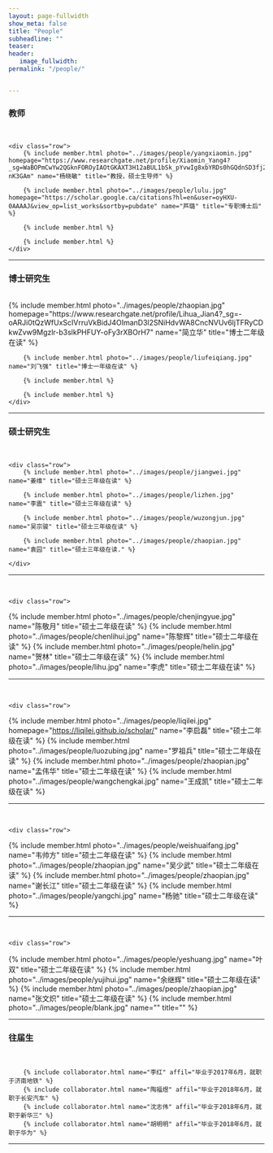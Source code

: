 ```yaml
---
layout: page-fullwidth
show_meta: false
title: "People"
subheadline: ""
teaser: 
header:
   image_fullwidth: 
permalink: "/people/"


---
```




<div class="row">
	<div class="row">
		<h3>教师</h3>
		<br/>
	</div>

	<div class="row">
		{% include member.html photo="../images/people/yangxiaomin.jpg" homepage="https://www.researchgate.net/profile/Xiaomin_Yang4?_sg=WaBOPmCwYw2QGknFOROyIAOtGKAXT3H12aBUL1bSk_pYvwIg8xbYRDs0hGQdnSD3fj2x64VBcsbBDBnKP-nK3GAm" name="杨晓敏" title="教授，硕士生导师" %}
		
		{% include member.html photo="../images/people/lulu.jpg" homepage="https://scholar.google.ca/citations?hl=en&user=oyHXU-0AAAAJ&view_op=list_works&sortby=pubdate" name="芦璐" title="专职博士后" %}
		
		{% include member.html %}
		
		{% include member.html %}
	</div>


</div>

---


<div class="row">
	<div class="row">
		<h3 class="medium-12">博士研究生</h3>
		<br/>
	</div>
	<div class="row">
		{% include member.html photo="../images/people/zhaopian.jpg" homepage="https://www.researchgate.net/profile/Lihua_Jian4?_sg=-oARJi0tQzWfUxScIVrruVkBidJ4OImanD3l2SNiHdvWA8CncNVUv6ljTFRyCDkwZvw9Mgzlr-b3slkPHFUY-oFy3rXBOrH7" name="简立华" title="博士二年级在读" %}

		{% include member.html photo="../images/people/liufeiqiang.jpg" name="刘飞强" title="博士一年级在读" %}
		
		{% include member.html %}
		
		{% include member.html %}
	</div>
</div>

---

<div class="row">
	<div class="row">
		<h3 class="medium-12">硕士研究生</h3>
		<br/>
	</div>

	<div class="row">
		{% include member.html photo="../images/people/jiangwei.jpg" name="姜维" title="硕士三年级在读" %}
	
		{% include member.html photo="../images/people/lizhen.jpg" name="李震" title="硕士三年级在读" %}
	
		{% include member.html photo="../images/people/wuzongjun.jpg" name="吴宗骏" title="硕士三年级在读" %}
	
		{% include member.html photo="../images/people/zhaopian.jpg" name="袁园" title="硕士三年级在读." %}
		
	</div>
</div>

---

<div class="row">
	<div class="row">
		<br/>
	</div>

	<div class="row">

{% include member.html photo="../images/people/chenjingyue.jpg" name="陈敬月" title="硕士二年级在读" %}
{% include member.html photo="../images/people/chenlihui.jpg" name="陈黎辉" title="硕士二年级在读" %}
{% include member.html photo="../images/people/helin.jpg" name="贺林" title="硕士二年级在读" %}
{% include member.html photo="../images/people/lihu.jpg" name="李虎" title="硕士二年级在读" %}
	</div>
</div>

---

<div class="row">
	<div class="row">
		<br/>
	</div>

	<div class="row">
{% include member.html photo="../images/people/liqilei.jpg" homepage="https://liqilei.github.io/scholar/" name="李启磊" title="硕士二年级在读" %}
{% include member.html photo="../images/people/luozubing.jpg" name="罗祖兵" title="硕士二年级在读" %}
{% include member.html photo="../images/people/zhaopian.jpg" name="孟伟华" title="硕士二年级在读" %}
{% include member.html photo="../images/people/wangchengkai.jpg" name="王成凯" title="硕士二年级在读" %}
	</div>
</div>

---

<div class="row">
	<div class="row">
		<br/>
	</div>

	<div class="row">
{% include member.html photo="../images/people/weishuaifang.jpg" name="韦帅方" title="硕士二年级在读" %}
{% include member.html photo="../images/people/zhaopian.jpg" name="吴少武" title="硕士二年级在读" %}
{% include member.html photo="../images/people/zhaopian.jpg" name="谢长江" title="硕士二年级在读" %}
{% include member.html photo="../images/people/yangchi.jpg" name="杨驰" title="硕士二年级在读" %}
	</div>
</div>

---

<div class="row">
	<div class="row">
		<br/>
	</div>

	<div class="row">
{% include member.html photo="../images/people/yeshuang.jpg" name="叶双" title="硕士二年级在读" %}
{% include member.html photo="../images/people/yujihui.jpg" name="余继辉" title="硕士二年级在读" %}
{% include member.html photo="../images/people/zhaopian.jpg" name="张文炽" title="硕士二年级在读" %}
{% include member.html photo="../images/people/blank.jpg" name="" title="" %}
	</div>
</div>

---

<div class="row">
	<div class="row">
		<h3 class="medium-12">往届生</h3>
		<br/>
	</div>

		{% include collaborator.html name="李红" affil="毕业于2017年6月，就职于济南地铁" %}
		{% include collaborator.html name="陶福煜" affil="毕业于2018年6月，就职于长安汽车" %}
		{% include collaborator.html name="沈志伟" affil="毕业于2018年6月，就职于新华三" %}
		{% include collaborator.html name="胡明明" affil="毕业于2018年6月，就职于华为" %}
</div>

---
<!-- 
<div class="row">
	<div class="row">
		<h3 class="medium-12">合作伙伴</h3>
		<br>
	</div>

	<div class="row">
		<h5 class="medium-12">高效</h5>
		<br>
	</div>
	
	{% include collaborator.html photo="../images/people/xinchi_zhou.jpg" url="http://www.ee.cuhk.edu.hk/~xgwang/" name="Gawgill Jeon" affil="Inchon University" %}
	
	{% include collaborator.html url="https://www.ie.cuhk.edu.hk/people/xotang.shtml" name="Xiao'ou Tang" affil="Chinese Univ. of Hong Kong" %}
	
	{% include collaborator.html url="http://www.ee.cuhk.edu.hk/~wkcham/welcome.html" name="Wai-kuen Cham" affil="Chinese Univ. of Hong Kong" %}
	
	{% include collaborator.html url="http://www.ee.cuhk.edu.hk/~hsli/" name="Hongsheng Li" affil="Chinese Univ. of Hong Kong" %}
	
	{% include collaborator.html url="http://personal.ie.cuhk.edu.hk/~ccloy/" name="Cavan Loy" affil="Chinese Univ. of Hong Kong" %}
	
	{% include collaborator.html url="http://dahua.me/" name="Dahua Lin" affil="Chinese Univ. of Hong Kong" %}	
	
	{% include collaborator.html url="http://www.cs.jhu.edu/~ayuille/" name="Alan Yuille" affil="John Hopkins Univ." %}
	
	{% include collaborator.html url="http://disi.unitn.it/~sebe/" name="Nicu Sebe" affil="Univ. of Trento" %}
	
	{% include collaborator.html url="https://sites.google.com/site/elisaricciunipg/home" name="Elisa Ricci" affil="Univ. of Perugia" %}
	
	{% include collaborator.html url="http://xavirema.eu/" name="Xavier Alameda-Pineda" affil="INRIA" %}
	
	{% include collaborator.html url="https://sydney.edu.au/engineering/people/dong.xu.php" name="Dong Xu" affil="Univ. of Sydney" %}
	
	{% include collaborator.html url="https://www.uts.edu.au/staff/yi.yang" name="Yi Yang" affil="Univ. of Technology Sydney" %}
	
	{% include collaborator.html url="http://www.cbsr.ia.ac.cn/users/liangwang/" name="Liang Wang" affil="Institute of Automation, Chinese Academy of Sciences" %}
	
	{% include collaborator.html url="http://gr.xjtu.edu.cn/web/jrxue/home" name="Jianru Xue" affil="Xi'an Jiao Tong Univ." %}
	
	{% include collaborator.html url="http://www.linliang.net/" name="Liang Lin" affil="Sun Yat-Sen Univ." %}
	
	{% include collaborator.html url="http://web.xidian.edu.cn/qgmiao/en/index.html" name="Qiguang Miao" affil="Xidian Univ." %}
	
	{% include collaborator.html url="http://mmlab.siat.ac.cn/yuqiao/" name="Yu Qiao" affil="Shenzhen Institutes of Advanced Technology, Chinese Academy of Sciences" %}
	
	{% include collaborator.html url="http://www.cbsr.ia.ac.cn/users/jjyan/main.htm" name="Junjie Yan" affil="SenseTime" %}


	<div class="row">
		<h5 class="medium-12">Former Graduated Students in CUHK</h5>
		<br>
	</div>
	
	{% include collaborator.html url="http://www.ee.cuhk.edu.hk/~rzhao/" name="Rui Zhao" affil="R&D VP at SenseNet" %}
	
	{% include collaborator.html url="http://www.ee.cuhk.edu.hk/~xyzeng/xyzeng_files/cv/CV_Xingyu%20Zeng.pdf" name="Xingyu Zeng" affil="Senior Researcher at SenseTime" %}
	
	{% include collaborator.html url="http://www.ee.cuhk.edu.hk/~syi/" name="Shuai Yi" affil="Senior Researcher at SenseTime" %}
	
	{% include collaborator.html url="http://www.ee.cuhk.edu.hk/~xchu/" name="Xiao Chu" affil="Research Scientist at Baidu USA" %}
	
	{% include collaborator.html url="http://xiaotong.me/" name="Tong Xiao" affil="Research Scientist at Facebook Oculus" %}
	
	{% include collaborator.html url="http://kangk.ai/" name="Kai Kang" affil="CV/ML Engineer at Apple" %}
</div>

---
 -->
